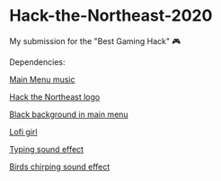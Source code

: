 # Hack-the-Northeast-2020
My submission for the "Best Gaming Hack" 🎮

Dependencies:

[Main Menu music](https://www.youtube.com/watch?v=RxktngOLq5w)

[Hack the Northeast logo](https://challengepost-s3-challengepost.netdna-ssl.com/photos/production/challenge_photos/001/043/895/datas/full_width.png)

[Black background in main menu](https://img.freepik.com/free-photo/3d-grunge-room-interior-with-spotlight-smoky-atmosphere-background_1048-11333.jpg?size=626&ext=jpg)

[Lofi girl](https://www.youtube.com/channel/UCSJ4gkVC6NrvII8umztf0Ow/featured)

[Typing sound effect](https://www.youtube.com/watch?v=2BUNHd7ENZk)

[Birds chirping sound effect](https://www.youtube.com/watch?v=teXK2kOCkU8)

